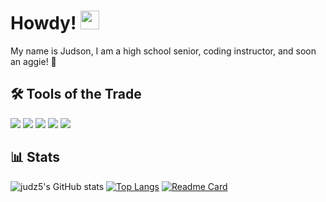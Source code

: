 # Howdy! <img src="https://raw.githubusercontent.com/MartinHeinz/MartinHeinz/master/wave.gif" width="30px">

My name is Judson, I am a high school senior, coding instructor, and soon an aggie! 🙏

## 🛠️ Tools of the Trade
![](https://img.shields.io/badge/Code-Python-informational?style=flat&logo=python&logoColor=white&color=blue)
![](https://img.shields.io/badge/Code-Java-informational?style=flat&logo=java&logoColor=white&color=blue)
![](https://img.shields.io/badge/Code-Python-informational?style=flat&logo=python&logoColor=white&color=blue)
![](https://img.shields.io/badge/OS-Mac-informational?style=flat&logo=apple&logoColor=white&color=blue)
![](https://img.shields.io/badge/OS-Linux-informational?style=flat&logo=linux&logoColor=white&color=blue)


## 📊 Stats
![judz5's GitHub stats](https://github-readme-stats.vercel.app/api?username=judz5&show_icons=true&theme=github_dark)
[![Top Langs](https://github-readme-stats.vercel.app/api/top-langs/?username=judz5&layout=compact&theme=github_dark)](https://github.com/anuraghazra/github-readme-stats)
[![Readme Card](https://github-readme-stats.vercel.app/api/pin/?username=judz5&repo=PyJump&theme=github_dark)](https://github.com/anuraghazra/github-readme-stats)


